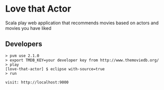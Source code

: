 Love that Actor
=====================================

Scala play web application that recommends movies based on actors and movies you have liked

Developers
----------
	> pvm use 2.1.0
	> export TMDB_KEY=your developer key from http://www.themoviedb.org/
	> play
	[love-that-actor] $ eclipse with-source=true
	> run
	
	visit: http://localhost:9000
